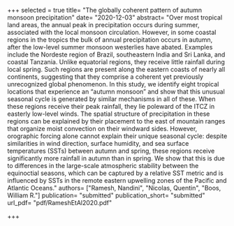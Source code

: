 +++
selected = true
title= "The globally coherent pattern of autumn monsoon precipitation"
date= "2020-12-03"
abstract= "Over most tropical land areas, the annual peak in precipitation occurs during summer, associated with the local monsoon circulation. However, in some coastal regions in the tropics the bulk of annual precipitation occurs in autumn, after the low-level summer monsoon westerlies have abated. Examples include the Nordeste region of Brazil, southeastern India and Sri Lanka, and coastal Tanzania. Unlike equatorial regions, they receive little rainfall during local spring. Such regions are present along the eastern coasts of nearly all continents, suggesting that they comprise a coherent yet previously unrecognized global phenomenon.  In this study, we identify eight tropical locations that experience an “autumn monsoon” and show that this unusual seasonal cycle is generated by similar mechanisms in all of these. When these regions receive their peak rainfall, they lie poleward of the ITCZ in easterly low-level winds. The spatial structure of precipitation in these regions can be explained by their placement to the east of mountain ranges that organize moist convection on their windward sides. However, orographic forcing alone cannot explain their unique seasonal cycle: despite similarities in wind direction, surface humidity, and sea surface temperatures (SSTs) between autumn and spring, these regions receive significantly more rainfall in autumn than in spring. We show that this is due to differences in the large-scale atmospheric stability between the equinoctial seasons, which can be captured by a relative SST metric and is influenced by SSTs in the remote eastern upwelling zones of the Pacific and Atlantic Oceans."
authors= ["Ramesh, Nandini", "Nicolas, Quentin", "Boos, William R."]
publication= "submitted"
publication_short= "submitted"
url_pdf= "pdf/RameshEtAl2020.pdf"

+++


